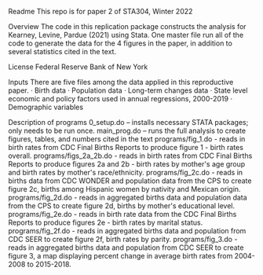 Readme
This repo is for paper 2 of STA304, Winter 2022

Overview
The code in this replication package constructs the analysis for Kearney, Levine, Pardue (2021) using Stata. One master file run all of the code to generate the data for the 4 figures in the paper, in addition to several statistics cited in the text.

License
Federal Reserve Bank of New York

Inputs
There are five files among the data applied in this reproductive paper.
· Birth data
· Population data
· Long-term changes data
· State level economic and policy factors used in annual regressions, 2000-2019
· Demographic variables

Description of programs
0_setup.do – installs necessary STATA packages; only needs to be run once.
main_prog.do – runs the full analysis to create figures, tables, and numbers cited in the text
programs/fig_1.do - reads in birth rates from CDC Final Births Reports to produce figure 1 - birth rates overall.
programs/figs_2a_2b.do - reads in birth rates from CDC Final Births Reports to produce figures 2a and 2b - birth rates by mother's age group and birth rates by mother's race/ethnicity.
programs/fig_2c.do - reads in births data from CDC WONDER and population data from the CPS to create figure 2c, births among Hispanic women by nativity and Mexican origin.
programs/fig_2d.do - reads in aggregated births data and population data from the CPS to create figure 2d, births by mother's educational level.
programs/fig_2e.do - reads in birth rate data from the CDC Final Births Reports to produce figures 2e - birth rates by marital status.
programs/fig_2f.do - reads in aggregated births data and population from CDC SEER to create figure 2f, birth rates by parity.
programs/fig_3.do - reads in aggregated births data and population from CDC SEER to create figure 3, a map displaying percent change in average birth rates from 2004- 2008 to 2015-2018.
